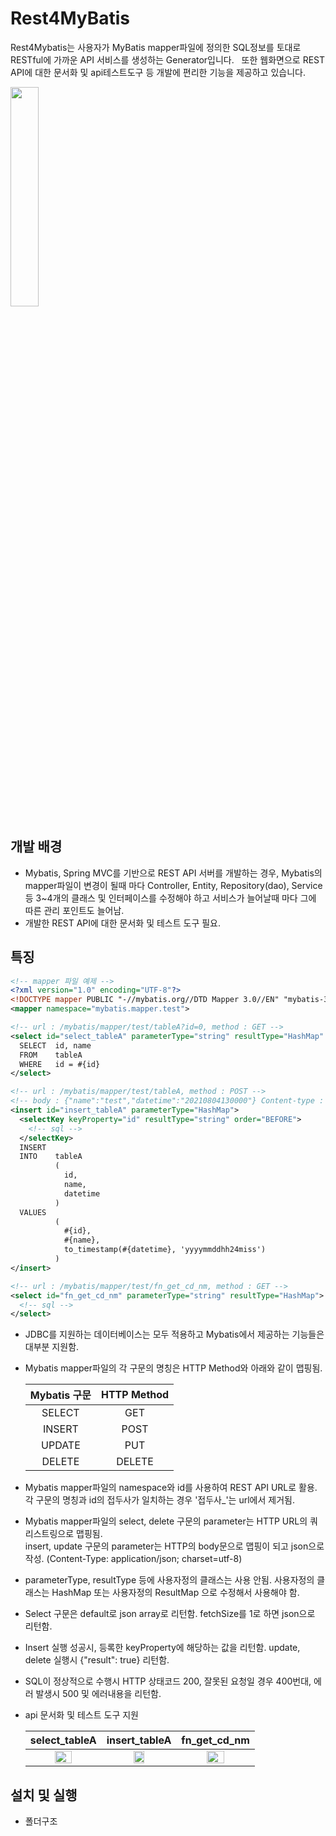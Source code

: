 # Rest4MyBatis
Rest4Mybatis는 사용자가 MyBatis mapper파일에 정의한 SQL정보를 토대로 RESTful에 가까운 API 서비스를 생성하는 Generator입니다. &nbsp; 또한 웹화면으로 REST API에 대한 문서화 및 api테스트도구 등 개발에 편리한 기능을 제공하고 있습니다. 

<image src='./rest_mybatis.png' width='30%' height='30%'/><br/>

## 개발 배경
- Mybatis, Spring MVC를 기반으로 REST API 서버를 개발하는 경우, Mybatis의 mapper파일이 변경이 될때 마다 Controller, Entity, Repository(dao), Service 등 3~4개의 클래스 및 인터페이스를 수정해야 하고 서비스가 늘어날때 마다 그에 따른 관리 포인트도 늘어남.
- 개발한 REST API에 대한 문서화 및 테스트 도구 필요.

## 특징
```xml
<!-- mapper 파일 예제 -->
<?xml version="1.0" encoding="UTF-8"?>
<!DOCTYPE mapper PUBLIC "-//mybatis.org//DTD Mapper 3.0//EN" "mybatis-3-mapper.dtd">
<mapper namespace="mybatis.mapper.test">

<!-- url : /mybatis/mapper/test/tableA?id=0, method : GET -->
<select id="select_tableA" parameterType="string" resultType="HashMap" fetchSize="1">
  SELECT  id, name
  FROM    tableA
  WHERE   id = #{id}
</select>

<!-- url : /mybatis/mapper/test/tableA, method : POST -->
<!-- body : {"name":"test","datetime":"20210804130000"} Content-type : application/json; charset=utf-8 -->
<insert id="insert_tableA" parameterType="HashMap">
  <selectKey keyProperty="id" resultType="string" order="BEFORE">
    <!-- sql -->
  </selectKey>
  INSERT
  INTO    tableA
          (
            id,
            name,
            datetime
          )
  VALUES
          (
            #{id},
            #{name},
            to_timestamp(#{datetime}, 'yyyymmddhh24miss')
          )
</insert>

<!-- url : /mybatis/mapper/test/fn_get_cd_nm, method : GET -->
<select id="fn_get_cd_nm" parameterType="string" resultType="HashMap">
  <!-- sql -->
</select>
```
- JDBC를 지원하는 데이터베이스는 모두 적용하고 Mybatis에서 제공하는 기능들은 대부분 지원함.
- Mybatis mapper파일의 각 구문의 명칭은 HTTP Method와 아래와 같이 맵핑됨.<br/>

  | Mybatis 구문 | HTTP Method |
  |:--------:|:--------:|
  | SELECT | GET |
  | INSERT | POST |
  | UPDATE | PUT |
  | DELETE | DELETE |
- Mybatis mapper파일의 namespace와 id를 사용하여 REST API URL로 활용.<br/>
  각 구문의 명칭과 id의 접두사가 일치하는 경우 '접두사_'는 url에서 제거됨.
- Mybatis mapper파일의 select, delete 구문의 parameter는 HTTP URL의 쿼리스트링으로 맵핑됨.</br>
  insert, update 구문의 parameter는 HTTP의 body문으로 맵핑이 되고 json으로 작성. (Content-Type: application/json; charset=utf-8)
- parameterType, resultType 등에 사용자정의 클래스는 사용 안됨. 사용자정의 클래스는 HashMap 또는 사용자정의 ResultMap 으로 수정해서 사용해야 함.
- Select 구문은 default로 json array로 리턴함.
  fetchSize를 1로 하면 json으로 리턴함.
- Insert 실행 성공시, 등록한 keyProperty에 해당하는 값을 리턴함.
  update, delete 실행시 {"result": true} 리턴함.
- SQL이 정상적으로 수행시 HTTP 상태코드 200, 잘못된 요청일 경우 400번대, 에러 발생시 500 및 에러내용을 리턴함.
- api 문서화 및 테스트 도구 지원

  | select_tableA | insert_tableA | fn_get_cd_nm |
  |:--------:|:--------:|:--------:|
  | <image src='./image001.png' width='50%' height='50%'/> | <image src='./image002.png' width='40%' height='40%'/> | <image src='./image003.png' width='50%' height='50%'/> |
  
## 설치 및 실행
- 폴더구조
  
